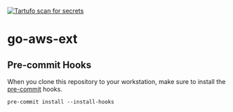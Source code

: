 [![Tartufo scan for secrets](https://github.com/gdcorp-actions/DOCS/actions/workflows/tartufo.yml/badge.svg)](https://github.com/mdonahue-godaddy/go-aws-ext/actions/workflows/tartufo.yaml)
# go-aws-ext

## Pre-commit Hooks
When you clone this repository to your workstation, make sure to install the [pre-commit](https://pre-commit.com/) hooks.

`pre-commit install --install-hooks`
